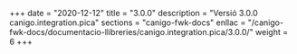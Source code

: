 +++
date        = "2020-12-12"
title       = "3.0.0"
description = "Versió 3.0.0 canigo.integration.pica"
sections    = "canigo-fwk-docs"
enllac		= "/canigo-fwk-docs/documentacio-llibreries/canigo.integration.pica/3.0.0/"
weight		= 6
+++
